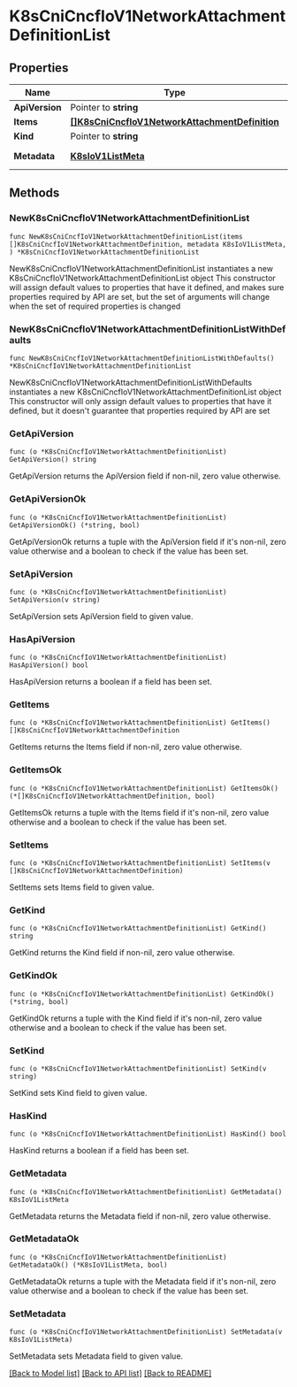 # K8sCniCncfIoV1NetworkAttachmentDefinitionList

## Properties

Name | Type | Description | Notes
------------ | ------------- | ------------- | -------------
**ApiVersion** | Pointer to **string** |  | [optional] 
**Items** | [**[]K8sCniCncfIoV1NetworkAttachmentDefinition**](K8sCniCncfIoV1NetworkAttachmentDefinition.md) |  | 
**Kind** | Pointer to **string** |  | [optional] 
**Metadata** | [**K8sIoV1ListMeta**](K8sIoV1ListMeta.md) |  | [default to {}]

## Methods

### NewK8sCniCncfIoV1NetworkAttachmentDefinitionList

`func NewK8sCniCncfIoV1NetworkAttachmentDefinitionList(items []K8sCniCncfIoV1NetworkAttachmentDefinition, metadata K8sIoV1ListMeta, ) *K8sCniCncfIoV1NetworkAttachmentDefinitionList`

NewK8sCniCncfIoV1NetworkAttachmentDefinitionList instantiates a new K8sCniCncfIoV1NetworkAttachmentDefinitionList object
This constructor will assign default values to properties that have it defined,
and makes sure properties required by API are set, but the set of arguments
will change when the set of required properties is changed

### NewK8sCniCncfIoV1NetworkAttachmentDefinitionListWithDefaults

`func NewK8sCniCncfIoV1NetworkAttachmentDefinitionListWithDefaults() *K8sCniCncfIoV1NetworkAttachmentDefinitionList`

NewK8sCniCncfIoV1NetworkAttachmentDefinitionListWithDefaults instantiates a new K8sCniCncfIoV1NetworkAttachmentDefinitionList object
This constructor will only assign default values to properties that have it defined,
but it doesn't guarantee that properties required by API are set

### GetApiVersion

`func (o *K8sCniCncfIoV1NetworkAttachmentDefinitionList) GetApiVersion() string`

GetApiVersion returns the ApiVersion field if non-nil, zero value otherwise.

### GetApiVersionOk

`func (o *K8sCniCncfIoV1NetworkAttachmentDefinitionList) GetApiVersionOk() (*string, bool)`

GetApiVersionOk returns a tuple with the ApiVersion field if it's non-nil, zero value otherwise
and a boolean to check if the value has been set.

### SetApiVersion

`func (o *K8sCniCncfIoV1NetworkAttachmentDefinitionList) SetApiVersion(v string)`

SetApiVersion sets ApiVersion field to given value.

### HasApiVersion

`func (o *K8sCniCncfIoV1NetworkAttachmentDefinitionList) HasApiVersion() bool`

HasApiVersion returns a boolean if a field has been set.

### GetItems

`func (o *K8sCniCncfIoV1NetworkAttachmentDefinitionList) GetItems() []K8sCniCncfIoV1NetworkAttachmentDefinition`

GetItems returns the Items field if non-nil, zero value otherwise.

### GetItemsOk

`func (o *K8sCniCncfIoV1NetworkAttachmentDefinitionList) GetItemsOk() (*[]K8sCniCncfIoV1NetworkAttachmentDefinition, bool)`

GetItemsOk returns a tuple with the Items field if it's non-nil, zero value otherwise
and a boolean to check if the value has been set.

### SetItems

`func (o *K8sCniCncfIoV1NetworkAttachmentDefinitionList) SetItems(v []K8sCniCncfIoV1NetworkAttachmentDefinition)`

SetItems sets Items field to given value.


### GetKind

`func (o *K8sCniCncfIoV1NetworkAttachmentDefinitionList) GetKind() string`

GetKind returns the Kind field if non-nil, zero value otherwise.

### GetKindOk

`func (o *K8sCniCncfIoV1NetworkAttachmentDefinitionList) GetKindOk() (*string, bool)`

GetKindOk returns a tuple with the Kind field if it's non-nil, zero value otherwise
and a boolean to check if the value has been set.

### SetKind

`func (o *K8sCniCncfIoV1NetworkAttachmentDefinitionList) SetKind(v string)`

SetKind sets Kind field to given value.

### HasKind

`func (o *K8sCniCncfIoV1NetworkAttachmentDefinitionList) HasKind() bool`

HasKind returns a boolean if a field has been set.

### GetMetadata

`func (o *K8sCniCncfIoV1NetworkAttachmentDefinitionList) GetMetadata() K8sIoV1ListMeta`

GetMetadata returns the Metadata field if non-nil, zero value otherwise.

### GetMetadataOk

`func (o *K8sCniCncfIoV1NetworkAttachmentDefinitionList) GetMetadataOk() (*K8sIoV1ListMeta, bool)`

GetMetadataOk returns a tuple with the Metadata field if it's non-nil, zero value otherwise
and a boolean to check if the value has been set.

### SetMetadata

`func (o *K8sCniCncfIoV1NetworkAttachmentDefinitionList) SetMetadata(v K8sIoV1ListMeta)`

SetMetadata sets Metadata field to given value.



[[Back to Model list]](../README.md#documentation-for-models) [[Back to API list]](../README.md#documentation-for-api-endpoints) [[Back to README]](../README.md)


